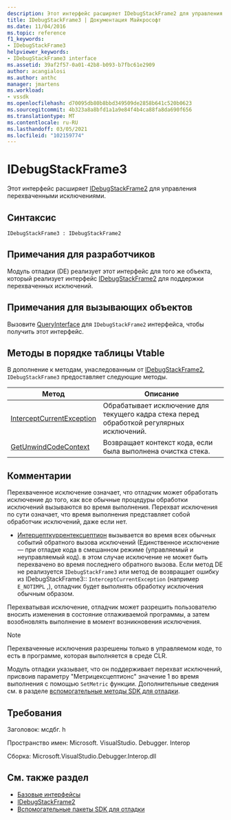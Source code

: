 ```yaml
---
description: Этот интерфейс расширяет IDebugStackFrame2 для управления перехваченными исключениями.
title: IDebugStackFrame3 | Документация Майкрософт
ms.date: 11/04/2016
ms.topic: reference
f1_keywords:
- IDebugStackFrame3
helpviewer_keywords:
- IDebugStackFrame3 interface
ms.assetid: 39af2f57-0a01-42b8-b093-b7fbc61e2909
author: acangialosi
ms.author: anthc
manager: jmartens
ms.workload:
- vssdk
ms.openlocfilehash: d70095db80b8bbd349509de2858b641c520b0623
ms.sourcegitcommit: 4b323a8a8bfd1a1a9e84f4b4ca88fa8da690f656
ms.translationtype: MT
ms.contentlocale: ru-RU
ms.lasthandoff: 03/05/2021
ms.locfileid: "102159774"
---
```

# <a name="idebugstackframe3"></a>IDebugStackFrame3
Этот интерфейс расширяет [IDebugStackFrame2](../../../extensibility/debugger/reference/idebugstackframe2.md) для управления перехваченными исключениями.

## <a name="syntax"></a>Синтаксис

```
IDebugStackFrame3 : IDebugStackFrame2
```

## <a name="notes-for-implementers"></a>Примечания для разработчиков
 Модуль отладки (DE) реализует этот интерфейс для того же объекта, который реализует интерфейс [IDebugStackFrame2](../../../extensibility/debugger/reference/idebugstackframe2.md) для поддержки перехваченных исключений.

## <a name="notes-for-callers"></a>Примечания для вызывающих объектов
 Вызовите [QueryInterface](/cpp/atl/queryinterface) для `IDebugStackFrame2` интерфейса, чтобы получить этот интерфейс.

## <a name="methods-in-vtable-order"></a>Методы в порядке таблицы Vtable
 В дополнение к методам, унаследованным от [IDebugStackFrame2](../../../extensibility/debugger/reference/idebugstackframe2.md), `IDebugStackFrame3` предоставляет следующие методы.

|Метод|Описание|
|------------|-----------------|
|[InterceptCurrentException](../../../extensibility/debugger/reference/idebugstackframe3-interceptcurrentexception.md)|Обрабатывает исключение для текущего кадра стека перед обработкой регулярных исключений.|
|[GetUnwindCodeContext](../../../extensibility/debugger/reference/idebugstackframe3-getunwindcodecontext.md)|Возвращает контекст кода, если была выполнена очистка стека.|

## <a name="remarks"></a>Комментарии
 Перехваченное исключение означает, что отладчик может обработать исключение до того, как все обычные процедуры обработки исключений вызываются во время выполнения. Перехват исключения по сути означает, что время выполнения представляет собой обработчик исключений, даже если нет.

- [Интерцепткуррентексцептион](../../../extensibility/debugger/reference/idebugstackframe3-interceptcurrentexception.md) вызывается во время всех обычных событий обратного вызова исключений (Единственное исключение — при отладке кода в смешанном режиме (управляемый и неуправляемый код). в этом случае исключение не может быть перехвачено во время последнего обратного вызова. Если метод DE не реализуется `IDebugStackFrame3` или метод de возвращает ошибку из IDebugStackFrame3:: `InterceptCurrentException` (например `E_NOTIMPL` ,), отладчик будет выполнять обработку исключения обычным образом.

 Перехватывая исключение, отладчик может разрешить пользователю вносить изменения в состояние отлаживаемой программы, а затем возобновлять выполнение в момент возникновения исключения.

> [!NOTE]
> Перехваченные исключения разрешены только в управляемом коде, то есть в программе, которая выполняется в среде CLR.

 Модуль отладки указывает, что он поддерживает перехват исключений, присвоив параметру "Метрицексцептионс" значение 1 во время выполнения с помощью `SetMetric` функции. Дополнительные сведения см. в разделе [вспомогательные методы SDK для отладки](../../../extensibility/debugger/reference/sdk-helpers-for-debugging.md).

## <a name="requirements"></a>Требования
 Заголовок: мсдбг. h

 Пространство имен: Microsoft. VisualStudio. Debugger. Interop

 Сборка: Microsoft.VisualStudio.Debugger.Interop.dll

## <a name="see-also"></a>См. также раздел
- [Базовые интерфейсы](../../../extensibility/debugger/reference/core-interfaces.md)
- [IDebugStackFrame2](../../../extensibility/debugger/reference/idebugstackframe2.md)
- [Вспомогательные пакеты SDK для отладки](../../../extensibility/debugger/reference/sdk-helpers-for-debugging.md)
